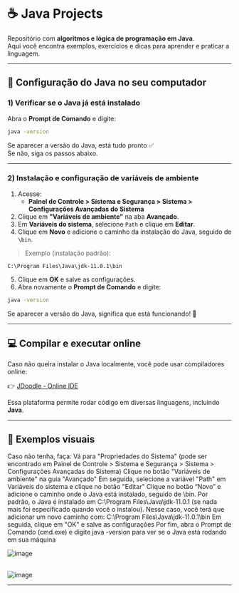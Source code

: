 # ☕ Java Projects

Repositório com **algoritmos e lógica de programação em Java**.  
Aqui você encontra exemplos, exercícios e dicas para aprender e praticar a linguagem.

---

## 🔧 Configuração do Java no seu computador

### 1) Verificar se o Java já está instalado
Abra o **Prompt de Comando** e digite:

```bash
java -version
```

Se aparecer a versão do Java, está tudo pronto ✅  
Se não, siga os passos abaixo.

---

### 2) Instalação e configuração de variáveis de ambiente

1. Acesse:
   - **Painel de Controle > Sistema e Segurança > Sistema > Configurações Avançadas do Sistema**
2. Clique em **"Variáveis de ambiente"** na aba **Avançado**.
3. Em **Variáveis do sistema**, selecione `Path` e clique em **Editar**.
4. Clique em **Novo** e adicione o caminho da instalação do Java, seguido de `\bin`.

> Exemplo (instalação padrão):  
```
C:\Program Files\Java\jdk-11.0.1\bin
```

5. Clique em **OK** e salve as configurações.
6. Abra novamente o **Prompt de Comando** e digite:
```bash
java -version
```
Se aparecer a versão do Java, significa que está funcionando! 🎉

---

## 💻 Compilar e executar online
Caso não queira instalar o Java localmente, você pode usar compiladores online:  

👉 [JDoodle - Online IDE](https://www.jdoodle.com/code-online-compiler-ide)  

Essa plataforma permite rodar código em diversas linguagens, incluindo **Java**.

---

## 📸 Exemplos visuais

Caso não tenha, faça: Vá para "Propriedades do Sistema" (pode ser encontrado em Painel de Controle > Sistema e Segurança > Sistema > Configurações Avançadas do Sistema) Clique no botão "Variáveis ​​de ambiente" na guia "Avançado" Em seguida, selecione a variável "Path" em Variáveis ​​do sistema e clique no botão "Editar" Clique no botão “Novo” e adicione o caminho onde o Java está instalado, seguido de \bin. Por padrão, o Java é instalado em C:\Program Files\Java\jdk-11.0.1 (se nada mais foi especificado quando você o instalou). Nesse caso, você terá que adicionar um novo caminho com: C:\Program Files\Java\jdk-11.0.1\bin Em seguida, clique em "OK" e salve as configurações Por fim, abra o Prompt de Comando (cmd.exe) e digite java -version para ver se o Java está rodando em sua máquina

![image](https://github.com/GuilhermeNobrega/Java-Projects/assets/100214869/5600ccdb-e61d-4571-84ce-e47a61e1718b)  
<br>

![image](https://github.com/GuilhermeNobrega/Java-Projects/assets/100214869/e0da2fef-d3a2-4af8-9acc-3c13085a69a6)

---
